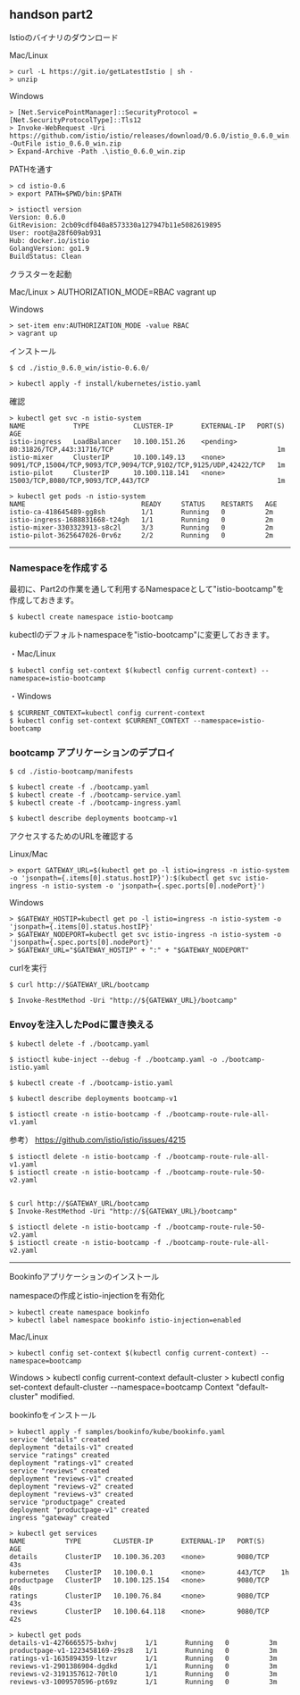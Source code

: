 handson part2
-------------
Istioのバイナリのダウンロード

Mac/Linux

    > curl -L https://git.io/getLatestIstio | sh -
    > unzip 

Windows

    > [Net.ServicePointManager]::SecurityProtocol = [Net.SecurityProtocolType]::Tls12
    > Invoke-WebRequest -Uri https://github.com/istio/istio/releases/download/0.6.0/istio_0.6.0_win.zip -OutFile istio_0.6.0_win.zip
    > Expand-Archive -Path .\istio_0.6.0_win.zip

PATHを通す
    
    > cd istio-0.6
    > export PATH=$PWD/bin:$PATH

    > istioctl version
    Version: 0.6.0
    GitRevision: 2cb09cdf040a8573330a127947b11e5082619895
    User: root@a28f609ab931
    Hub: docker.io/istio
    GolangVersion: go1.9
    BuildStatus: Clean

クラスターを起動

Mac/Linux
    > AUTHORIZATION_MODE=RBAC vagrant up

Windows

    > set-item env:AUTHORIZATION_MODE -value RBAC
    > vagrant up

インストール

    $ cd ./istio_0.6.0_win/istio-0.6.0/

    > kubectl apply -f install/kubernetes/istio.yaml

確認

    > kubectl get svc -n istio-system
    NAME            TYPE           CLUSTER-IP       EXTERNAL-IP   PORT(S)                                                            AGE
    istio-ingress   LoadBalancer   10.100.151.26    <pending>     80:31826/TCP,443:31716/TCP                                         1m
    istio-mixer     ClusterIP      10.100.149.13    <none>        9091/TCP,15004/TCP,9093/TCP,9094/TCP,9102/TCP,9125/UDP,42422/TCP   1m
    istio-pilot     ClusterIP      10.100.118.141   <none>        15003/TCP,8080/TCP,9093/TCP,443/TCP                                1m

    > kubectl get pods -n istio-system
    NAME                             READY     STATUS    RESTARTS   AGE
    istio-ca-418645489-gg8sh         1/1       Running   0          2m
    istio-ingress-1688831668-t24gh   1/1       Running   0          2m
    istio-mixer-3303323913-s8c2l     3/3       Running   0          2m
    istio-pilot-3625647026-0rv6z     2/2       Running   0          2m



---

### Namespaceを作成する
最初に、Part2の作業を通して利用するNamespaceとして"istio-bootcamp"を作成しておきます。

    $ kubectl create namespace istio-bootcamp

kubectlのデフォルトnamespaceを"istio-bootcamp"に変更しておきます。

・Mac/Linux

    $ kubectl config set-context $(kubectl config current-context) --namespace=istio-bootcamp

・Windows

    $ $CURRENT_CONTEXT=kubectl config current-context
    $ kubectl config set-context $CURRENT_CONTEXT --namespace=istio-bootcamp

### bootcamp アプリケーションのデプロイ

    $ cd ./istio-bootcamp/manifests

    $ kubectl create -f ./bootcamp.yaml
    $ kubectl create -f ./bootcamp-service.yaml
    $ kubectl create -f ./bootcamp-ingress.yaml

    $ kubectl describe deployments bootcamp-v1

アクセスするためのURLを確認する

Linux/Mac

    > export GATEWAY_URL=$(kubectl get po -l istio=ingress -n istio-system -o 'jsonpath={.items[0].status.hostIP}'):$(kubectl get svc istio-ingress -n istio-system -o 'jsonpath={.spec.ports[0].nodePort}')

Windows

    > $GATEWAY_HOSTIP=kubectl get po -l istio=ingress -n istio-system -o 'jsonpath={.items[0].status.hostIP}'
    > $GATEWAY_NODEPORT=kubectl get svc istio-ingress -n istio-system -o 'jsonpath={.spec.ports[0].nodePort}'
    > $GATEWAY_URL="$GATEWAY_HOSTIP" + ":" + "$GATEWAY_NODEPORT"

curlを実行

    $ curl http://$GATEWAY_URL/bootcamp

    $ Invoke-RestMethod -Uri "http://${GATEWAY_URL}/bootcamp"




### Envoyを注入したPodに置き換える

    $ kubectl delete -f ./bootcamp.yaml

    $ istioctl kube-inject --debug -f ./bootcamp.yaml -o ./bootcamp-istio.yaml

    $ kubectl create -f ./bootcamp-istio.yaml

    $ kubectl describe deployments bootcamp-v1

<!--
    $ kubectl create -f ./manifests/bootcamp/bootcamp-service.yaml
    $ kubectl create -f ./manifests/bootcamp/bootcamp-ingress.yaml
-->

    $ istioctl create -n istio-bootcamp -f ./bootcamp-route-rule-all-v1.yaml

<!--
    $ istioctl replace -f ./manifests/bootcamp/bootcamp-route-rule-50-v2.yaml
-->

参考）
    https://github.com/istio/istio/issues/4215

    $ istioctl delete -n istio-bootcamp -f ./bootcamp-route-rule-all-v1.yaml
    $ istioctl create -n istio-bootcamp -f ./bootcamp-route-rule-50-v2.yaml


    $ curl http://$GATEWAY_URL/bootcamp
    $ Invoke-RestMethod -Uri "http://${GATEWAY_URL}/bootcamp"

    $ istioctl delete -n istio-bootcamp -f ./bootcamp-route-rule-50-v2.yaml
    $ istioctl create -n istio-bootcamp -f ./bootcamp-route-rule-all-v2.yaml



---
Bookinfoアプリケーションのインストール

namespaceの作成とistio-injectionを有効化

    > kubectl create namespace bookinfo
    > kubectl label namespace bookinfo istio-injection=enabled

Mac/Linux

    > kubectl config set-context $(kubectl config current-context) --namespace=bootcamp

Windows
    > kubectl config current-context
    default-cluster
    > kubectl config set-context default-cluster --namespace=bootcamp
    Context "default-cluster" modified.

bookinfoをインストール

    > kubectl apply -f samples/bookinfo/kube/bookinfo.yaml
    service "details" created
    deployment "details-v1" created
    service "ratings" created
    deployment "ratings-v1" created
    service "reviews" created
    deployment "reviews-v1" created
    deployment "reviews-v2" created
    deployment "reviews-v3" created
    service "productpage" created
    deployment "productpage-v1" created
    ingress "gateway" created

    > kubectl get services
    NAME          TYPE        CLUSTER-IP       EXTERNAL-IP   PORT(S)    AGE
    details       ClusterIP   10.100.36.203    <none>        9080/TCP   43s
    kubernetes    ClusterIP   10.100.0.1       <none>        443/TCP    1h
    productpage   ClusterIP   10.100.125.154   <none>        9080/TCP   40s
    ratings       ClusterIP   10.100.76.84     <none>        9080/TCP   43s
    reviews       ClusterIP   10.100.64.118    <none>        9080/TCP   42s

    > kubectl get pods
    details-v1-4276665575-bxhvj       1/1       Running   0          3m
    productpage-v1-1223458169-z9sz8   1/1       Running   0          3m
    ratings-v1-1635894359-ltzvr       1/1       Running   0          3m
    reviews-v1-2901386904-dgdkd       1/1       Running   0          3m
    reviews-v2-3191357612-70tl0       1/1       Running   0          3m
    reviews-v3-1009570596-pt69z       1/1       Running   0          3m

